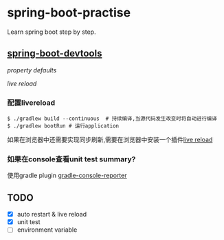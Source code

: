 # spring-boot-practise

Learn spring boot step by step.

## [spring-boot-devtools](https://docs.spring.io/spring-boot/docs/current/reference/html/using-boot-devtools.html)

*property defaults* 

*live reload*

### 配置livereload

```shell
$ ./gradlew build --continuous  # 持续编译,当源代码发生改变时将自动进行编译
$ ./gradlew bootRun # 运行application
```

如果在浏览器中还需要实现同步刷新,需要在浏览器中安装一个插件[live reload](http://livereload.com/extensions/)

### 如果在console查看unit test summary?

使用gradle plugin [gradle-console-reporter](https://github.com/ksoichiro/gradle-console-reporter)

## TODO

- [x] auto restart & live reload
- [x] unit test
- [ ] environment variable
